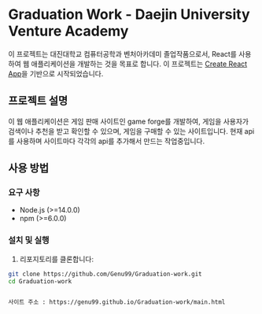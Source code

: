 # Graduation Work - Daejin University Venture Academy

이 프로젝트는 대진대학교 컴퓨터공학과 벤처아카데미 졸업작품으로서, React를 사용하여 웹 애플리케이션을 개발하는 것을 목표로 합니다. 이 프로젝트는 [Create React App](https://github.com/facebook/create-react-app)을 기반으로 시작되었습니다.

## 프로젝트 설명

이 웹 애플리케이션은 게임 판매 사이트인 game forge를 개발하여, 게임을 사용자가 검색이나 추천을 받고 확인할 수 있으며, 게임을 구매할 수 있는 사이트입니다. 현재 api를 사용하며 사이트마다 각각의 api를 추가해서 만드는 작업중입니다.

## 사용 방법

### 요구 사항

- Node.js (>=14.0.0)
- npm (>=6.0.0)

### 설치 및 실행

1. 리포지토리를 클론합니다:

```bash
git clone https://github.com/Genu99/Graduation-work.git
cd Graduation-work


사이트 주소 : https://genu99.github.io/Graduation-work/main.html
